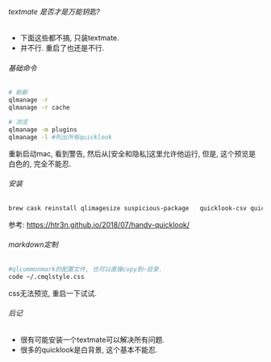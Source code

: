 ###### textmate 是否才是万能钥匙?

- 下面这些都不搞, 只装textmate.
- 并不行. 重启了也还是不行. 

###### 基础命令

```sh
# 刷新
qlmanage -r 
qlmanage -r cache

# 浏览
qlmanage -m plugins
qlmanage -l #列出所有quicklook
```

重新启动mac, 看到警告, 然后从[安全和隐私]这里允许他运行, 但是, 这个预览是白色的, 完全不能忍. 

###### 安装

```sh
brew cask reinstall qlimagesize suspicious-package   quicklook-csv quicklook-json qlcommonmark qlcolorcode qlstephen textmate
```

参考: https://htr3n.github.io/2018/07/handy-quicklook/

###### markdown定制

```sh
#qlcommonmark的配置文件, 也可以直接copy到~目录.
code ~/.cmqlstyle.css
```

css无法预览, 重启一下试试. 

###### 后记

- 很有可能安装一个textmate可以解决所有问题.
- 很多的quicklook是白背景, 这个基本不能忍. 

